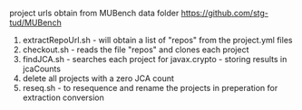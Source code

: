 project urls obtain from MUBench data folder
https://github.com/stg-tud/MUBench


1. extractRepoUrl.sh - will obtain a list of "repos" from the project.yml files
2. checkout.sh - reads the file "repos" and clones each project
3. findJCA.sh - searches each project for javax.crypto - storing results in jcaCounts
4. delete all projects with a zero JCA count
5. reseq.sh - to resequence and rename the projects in preperation for extraction conversion


